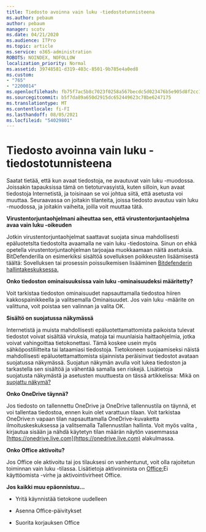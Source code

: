 ```yaml
---
title: Tiedosto avoinna vain luku -tiedostotunnisteena
ms.author: pebaum
author: pebaum
manager: scotv
ms.date: 04/21/2020
ms.audience: ITPro
ms.topic: article
ms.service: o365-administration
ROBOTS: NOINDEX, NOFOLLOW
localization_priority: Normal
ms.assetid: 39748581-d319-403c-8501-9b785e4a0ed8
ms.custom:
- "765"
- "2200014"
ms.openlocfilehash: fb75f7ac5b8c7023f0258a567becdc5d023476b5e905d8f2cc17479faea76af1
ms.sourcegitcommit: b5f7da89a650d2915dc652449623c78be6247175
ms.translationtype: MT
ms.contentlocale: fi-FI
ms.lasthandoff: 08/05/2021
ms.locfileid: "54029801"
---
```

# <a name="file-open-read-only"></a>Tiedosto avoinna vain luku -tiedostotunnisteena

Saatat tietää, että kun avaat tiedostoja, ne avautuvat vain luku -muodossa. Joissakin tapauksissa tämä on tietoturvasyistä, kuten silloin, kun avaat tiedostoja Internetistä, ja toisinaan se voi johtua siitä, että asetusta voi muuttaa. Seuraavassa on joitakin tilanteita, joissa tiedosto avautuu vain luku -muodossa, ja joitakin vaiheita, joilla voit muuttaa tätä.
  
 **Virustentorjuntaohjelmani aiheuttaa sen, että virustentorjuntaohjelma avaa vain luku -oikeuden**
  
Jotkin virustentorjuntaohjelmat saattavat suojata sinua mahdollisesti epäluotetslta tiedostolta avaamalla ne vain luku -tiedostoina. Sinun on ehkä opetella virustentorjuntaohjelman tarjoajaa muokkaamaan näitä asetuksia. BitDefenderilla on esimerkiksi sisältöä sovelluksen poikkeusten lisäämisestä täältä: Sovelluksen tai prosessin poissulkemisen lisääminen [Bitdefenderin hallintakeskuksessa.](https://aka.ms/AA6098i)
  
 **Onko tiedoston ominaisuuksissa vain luku -ominaisuudeksi määritetty?**
  
Voit tarkistaa tiedoston ominaisuudet napsauttamalla tiedostoa hiiren kakkospainikkeella ja valitsemalla Ominaisuudet. Jos vain luku -määrite on valittuna, voit poistaa sen valinnan ja valita OK.
  
 **Sisältö on suojatussa näkymässä**
  
Internetistä ja muista mahdollisesti epäluotettamattomista paikoista tulevat tiedostot voivat sisältää viruksia, matoja tai muunlaisia haittaohjelmia, jotka voivat vahingoittaa tietokonettasi. Tämä koskee usein myös sähköpostiliitteita tai lataamiasi tiedostoja. Tietokoneen suojaamiseksi näistä mahdollisesti epäluotettamattomista sijainnista peräisinvat tiedostot avataan suojatussa näkymässä. Suojatun näkymän avulla voit lukea tiedoston ja tarkastella sen sisältöä ja vähentää samalla sen riskejä. Lisätietoja suojatusta näkymästä ja asetusten muuttuesta on tässä artikkelissa: Mikä on [suojattu näkymä?](https://support.office.com/article/d6f09ac7-e6b9-4495-8e43-2bbcdbcb6653)
  
 **Onko OneDrive täynnä?**
  
Jos tiedosto on tallennettu OneDrive ja OneDrive tallennustila on täynnä, et voi tallentaa tiedostoa, ennen kuin olet varattuun tilaan. Voit tarkistaa OneDrive:n vapaan tilan napsauttamalla OneDrive-kuvaketta ilmoituskeskuksessa ja valitsemalla Tallennustilan hallinta. Voit myös valita , kirjautua sisään ja nähdä käytetyn tilan määrän näytön vasemmassa [https://onedrive.live.com](https://onedrive.live.com) alakulmassa.
  
 **Onko Office aktivoitu?**
  
Jos Office ole aktivoitu tai jos tilauksesi on vanhentunut, voit olla rajoitetun toiminnan vain luku -tilassa. Lisätietoja aktivoinnista on [Office:](https://support.office.com/article/0d23d3c0-c19c-4b2f-9845-5344fedc4380)Ei käyttöomista -virhe ja aktivointivirheet Office.
  
 **Jos kaikki muu epäonnistuu...**
  
- Yritä käynnistää tietokone uudelleen
    
- Asenna Office-päivitykset
    
- Suorita korjauksen Office
    

